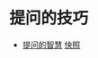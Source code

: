 
# 提问的技巧

- [提问的智慧](https://github.com/ryanhanwu/How-To-Ask-Questions-The-Smart-Way/blob/master/README-zh_CN.md) [快照](/pdf/20200603-提问的智慧.pdf)